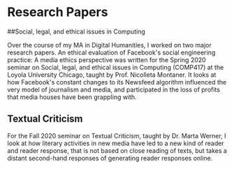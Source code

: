 # Research Papers

##Social, legal, and ethical issues in Computing  

Over the course of my MA in Digital Humanities, I worked on two major research papers. An ethical evaluation of Facebook's social engineering practice: A media ethics perspective was written for the Spring 2020 seminar on Social, legal, and ethical issues in Computing (COMP417) at the Loyola University Chicago, taught by Prof. Nicolleta Montaner. It looks at how Facebook's constant changes to its Newsfeed algorithm influenced the very model of journalism and media, and participated in the loss of profits that media houses have been grappling with. 

## Textual Criticism

For the Fall 2020 seminar on Textual Criticism, taught by Dr. Marta Werner, I look at how literary activities in new media have led to a new kind of reader and reader response, that is not based on close reading of texts, but takes a distant second-hand responses of generating reader responses online. 

